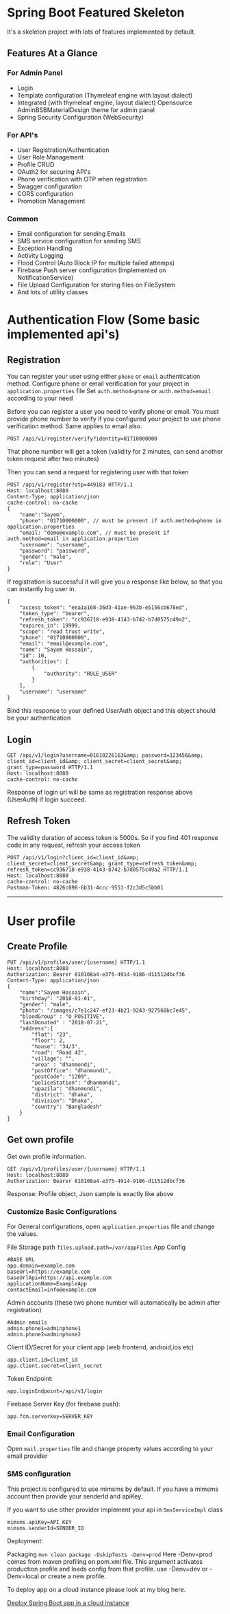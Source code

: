 # Spring Boot Featured Skeleton

It's a skeleton project with lots of features implemented by default.

## Features At a Glance

### For Admin Panel
* Login
* Template configuration (Thymeleaf engine with layout dialect)
* Integrated (with thymeleaf engine, layout dialect) Opensource AdminBSBMaterialDesign theme for admin panel
* Spring Security Configuration (WebSecurity)

### For API's
* User Registration/Authentication
* User Role Management
* Profile CRUD
* OAuth2 for securing API's
* Phone verification with OTP when registration
* Swagger configuration
* CORS configuration
* Promotion Management

### Common
* Email configuration for sending Emails
* SMS service configuration for sending SMS
* Exception Handling
* Activity Logging
* Flood Control (Auto Block IP for multiple failed attemps)
* Firebase Push server configuration (Implemented on NotificationService)
* File Upload Configuration for storing files on FileSystem
* And lots of utility classes


# Authentication Flow (Some basic implemented api's)

## Registration
You can register your user using either `phone` or `email` authentication method.
Configure phone or email verification for your project in `application.properties` file
Set `auth.method=phone` or `auth.method=email` according to your need

Before you can register a user you need to verify phone or email. You must provide phone number to verify if you configured your project to use phone verification method.
Same applies to email also.

```$xslt
POST /api/v1/register/verify?identity=01710000000
```
That phone number will get a token (validity for 2 minutes, can send another token request after two minutes)

Then you can send a request for registering user with that token

```$xslt
POST /api/v1/register?otp=449183 HTTP/1.1
Host: localhost:8080
Content-Type: application/json
cache-control: no-cache
{
	"name":"Sayem",
	"phone": "01710000000", // must be present if auth.method=phone in application.properties
	"email: "demo@example.com", // must be present if auth.method=email in application.properties
	"username": "username",
	"password": "password",
	"gender": "male",
	"role": "User"
}
```
If registration is successful it will give you a response like below, so that you can instantly log user in.

```$xslt
{
    "access_token": "eea1a168-36d3-41ae-963b-e5156cb678ed",
    "token_type": "bearer",
    "refresh_token": "cc936718-e938-4143-b742-b7d0575c49a2",
    "expires_in": 19999,
    "scope": "read trust write",
    "phone": "01710000000",
    "email": "email@example.com",
    "name": "Sayem Hossain",
    "id": 10,
    "authorities": [
        {
            "authority": "ROLE_USER"
        }
    ],
    "username": "username"
}
```

Bind this response to your defined UserAuth object and this object should be your authentication

## Login

```$xslt
GET /api/v1/login?username=01610226163&amp; password=123456&amp; client_id=client_id&amp; client_secret=client_secret&amp; grant_type=password HTTP/1.1
Host: localhost:8080
cache-control: no-cache

```  
Response of login url will be same as registration response above (UserAuth) if login succeed.

## Refresh Token
The validity duration of access token is 5000s. So if you find 401 response code in any request, refresh your access token
```$xslt
POST /api/v1/login?client_id=client_id&amp; client_secret=client_secret&amp; grant_type=refresh_token&amp; refresh_token=cc936718-e938-4143-b742-b7d0575c49a2 HTTP/1.1
Host: localhost:8080
cache-control: no-cache
Postman-Token: 4826c898-6b31-4ccc-9551-f2c3d5c5bb01

```

---------------------

# User profile

## Create Profile 

```$xslt
PUT /api/v1/profiles/user/{username} HTTP/1.1
Host: localhost:8080
Authorization: Bearer 810108a4-e375-4914-9186-d11512dbcf36
Content-Type: application/json
{
	"name":"Sayem Hossain",
	"birthday": "2018-01-01",
    "gender": "male",
    "photo": "/images/c7e1c247-ef23-4b21-9243-927568bc7e45",
    "bloodGroup" : "O_POSITIVE",
    "lastDonated" : "2018-07-21",
	"address":{
		"flat": "23",
		"floor": 2,
		"house": "34/3",
		"road": "Road 42",
		"village": "",
		"area" : "dhanmondi",
		"postOffice": "dhanmondi",
		"postCode": "1209",
		"policeStation": "dhanmondi",
		"upazila": "dhanmondi",
		"district": "dhaka",
		"division": "Dhaka",
		"country": "Bangladesh"
	}
}
```

## Get own profile
Get own profile information.
```$xslt
GET /api/v1/profiles/user/{username} HTTP/1.1
Host: localhost:8080
Authorization: Bearer 810108a4-e375-4914-9186-d11512dbcf36

```

Response: Profile object, Json sample is exactly like above



### Customize Basic Configurations

For General configurations, open `application.properties` file and change the values.

File Storage path
```files.upload.path=/var/appFiles```
App Config
```$xslt
#BASE URL
app.domain=example.com
baseUrl=https://example.com
baseUrlApi=https://api.example.com
applicationName=ExampleApp
contactEmail=info@example.com
```
Admin accounts (these two phone number will automatically be admin after registration)
```$xslt
#Admin emails
admin.phone1=adminphone1
admin.phone2=adminphone2
```

Client ID/Secret for your client app (web frontend, android,ios etc)
```$xslt
app.client.id=client_id
app.client.secret=client_secret
```

Token Endpoint:
```
app.loginEndpoint=/api/v1/login
```
Firebase Server Key (for firebase push):
```$xslt
app.fcm.serverkey=SERVER_KEY
```

### Email Configuration

Open `mail.properties` file and change property values according to your email provider

### SMS configuration

This project is configured to use mimsms by default. If you have a mimsms account then provide your senderId and apiKey.

If you want to use other provider implement your api in `SmsServiceImpl` class

```$xslt
mimsms.apiKey=API_KEY
mimsms.senderId=SENDER_ID
```

Deployment:

Packaging
```mvn clean package -DskipTests -Denv=prod```
Here -Denv=prod comes from maven profiling on pom.xml file. This argument activates production profile and loads config from that profile.
use -Denv=dev or -Denv=local or create a new profile.

To deploy app on a cloud instance please look at my blog here.

[Deploy Spring Boot app in a cloud instance](https://www.rimon.xyz/2017/09/deploy-spring-boot-app-in-digitalocean-html/)

